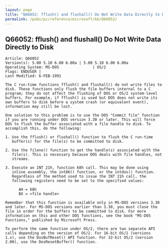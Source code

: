 ```yaml
---
layout: page
title: "Q66052: fflush() and flushall() Do Not Write Data Directly to Disk"
permalink: /pubs/pc/reference/microsoft/kb/Q66052/
---
```


## Q66052: fflush() and flushall() Do Not Write Data Directly to Disk

	Article: Q66052
	Version(s): 5.00 5.10 6.00 6.00a | 5.00 5.10 6.00 6.00a
	Operating System: MS-DOS               | OS/2
	Flags: ENDUSER |
	Last Modified: 6-FEB-1991
	
	The C run-time functions fflush() and flushall() do not write files to
	disk. These functions only flush the file buffers internal to a C
	program; they do not affect the flushing of DOS or OS/2 system-level
	buffers. For example, if fflush() is used but DOS does not write its
	own buffers to disk before a system crash (or equivalent event),
	information may still be lost.
	
	One solution to this problem is to use the DOS "Commit file" function
	if you are running under DOS version 3.30 or later. This will force
	DOS to flush the buffer associated with a file handle to disk. To
	accomplish this, do the following:
	
	1. Use the fflush() or flushall() function to flush the C run-time
	   buffer(s) for the file(s) to be committed to disk.
	
	2. Use the fileno() function to get the handle(s) associated with the
	   file(s). This is necessary because DOS deals with file handles, not
	   streams.
	
	3. Execute an INT 21h, function 68h call. This may be done using
	   inline assembly, the int86() function, or the intdos() function.
	   Regardless of the method used to issue the INT 21h call, the
	   following registers need to be set to the specified values:
	
	      AH = 68h
	      BX = <file handle>
	
	Remember that this function is available only in MS-DOS versions 3.30
	and later. For MS-DOS versions earlier than 3.30, you must close the
	file in order for the buffers to be committed to disk. For more
	information on this and other DOS functions, see the book "MS-DOS
	Functions," published by Microsoft Press.
	
	To perform the same function under OS/2, there are two separate API
	calls depending on the version of OS/2. For 16-bit OS/2 (versions
	1.x), use the DosBufReset() API function. For 32-bit OS/2 (version
	2.00), use the DosResetBuffer() function.
